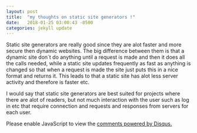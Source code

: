 ```yaml
---
layout: post
title:  "my thoughts on static site generators !"
date:   2018-01-25 03:00:43 -0500
categories: jekyll update
---
```

Static site generators are really good since they are alot faster and more secure then dynamic websites.
The big difference between them is that a dynamic site don´t do anything until a request is made and then it does all the calls needed,
while a static site updates frequently as fast as anything is changed so that when a request is made the site just puts this in a nice format and returns it.
This leads to that a static site has alot less server activity and therefore is faster etc.

I would say that static site generators are best suited for projects where there are alot of readers,
but not much interaction with the user such as log in etc that require connection and requests and responses from servers for each user.
<div id="disqus_thread"></div>
<script>

(function() { // DON'T EDIT BELOW THIS LINE
var d = document, s = d.createElement('script');
s.src = 'https://http-assignment1-martina261482-codeanyapp-com-4000.disqus.com/embed.js';
s.setAttribute('data-timestamp', +new Date());
(d.head || d.body).appendChild(s);
})();
</script>
<noscript>Please enable JavaScript to view the <a href="https://disqus.com/?ref_noscript">comments powered by Disqus.</a></noscript>
